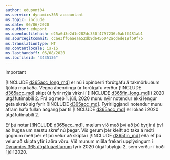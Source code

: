 ```yaml
---
author: edupont04
ms.service: dynamics365-accountant
ms.topic: include
ms.date: 06/06/2020
ms.author: edupont
ms.openlocfilehash: e25a6d3e2d1e282dc350f4797236c0abff481ab1
ms.sourcegitcommit: ccae3ff6aaeaa52db9d6456042acdede19fb9f7b
ms.translationtype: HT
ms.contentlocale: is-IS
ms.lasthandoff: 06/08/2020
ms.locfileid: "3435136"
---
```

> [!IMPORTANT]
> [!INCLUDE [d365acc_long_md](d365acc_long_md.md)] er nú í opinberri forútgáfu á takmörkuðum fjölda markaða. Vegna ábendinga úr forútgáfu verður [!INCLUDE [d365acc_md](d365acc_md.md)] skipt út fyrir nýja virkni í [!INCLUDE [d365fin_long_md](d365fin_long_md.md)] í 2020 útgáfutímabili 2. Frá og með 1. júlí, 2020 munu nýir notendur ekki lengur geta skráð sig fyrir [!INCLUDE [d365acc_md](d365acc_md.md)]. Fyrirliggjandi notendur munu áfram hafa fullan aðgang þar til [!INCLUDE [d365acc_md](d365acc_md.md)] er lokað í 2020 útgáfutímabili 2.  

Ef þú notar [!INCLUDE [d365acc_md](d365acc_md.md)], mælum við með því að þú byrjir á því að hugsa um næstu skref nú þegar. Við gerum þér kleift að taka á móti gögnum með þér ef þú velur að skipta í [!INCLUDE [d365fin_md](d365fin_md.md)] eða ef þú velur að skipta yfir í aðra vöru. Við munum miðla frekari upplýsingum í [Dynamics 365 útgáfuáætlunum](/dynamics365/release-plans/) fyrir 2020 útgáfubylgju 2, sem verður í boði í júlí 2020.
